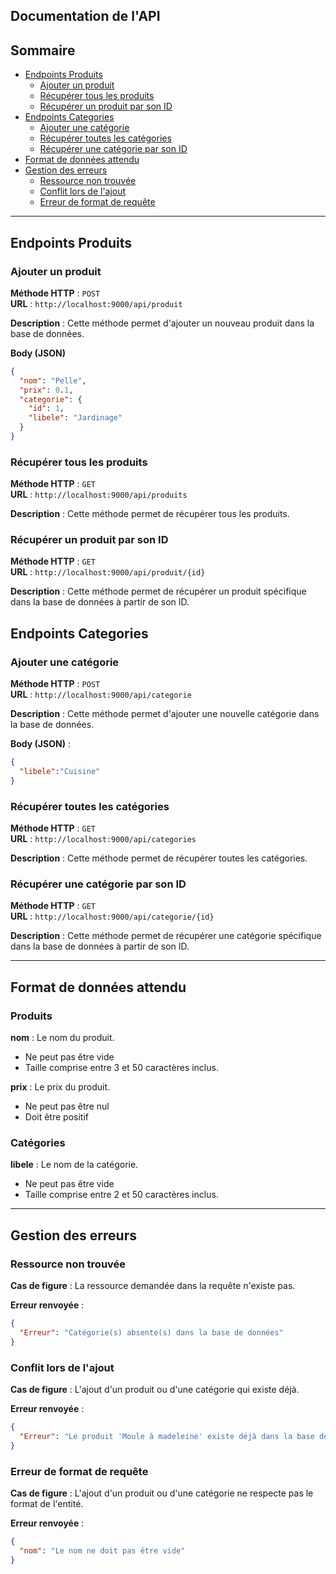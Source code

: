 ## Documentation de l'API
## Sommaire

* [Endpoints Produits](#endpoints-produits)
  * [Ajouter un produit](#ajouter-un-produit)
  * [Récupérer tous les produits](#récupérer-tous-les-produits)
  * [Récupérer un produit par son ID](#récupérer-un-produit-par-son-id)
* [Endpoints Categories](#endpoints-categories)
  * [Ajouter une catégorie](#ajouter-une-catégorie)
  * [Récupérer toutes les catégories](#récupérer-toutes-les-catégories)
  * [Récupérer une catégorie par son ID](#récupérer-une-catégorie-par-son-id)
* [Format de données attendu](#format-de-données-attendu)
* [Gestion des erreurs](#gestion-des-erreurs)
  * [Ressource non trouvée](#ressource-non-trouvée)
  * [Conflit lors de l'ajout](#conflit-lors-de-lajout)
  * [Erreur de format de requête](#erreur-de-format-de-requête)
---


## Endpoints Produits
### Ajouter un produit
**Méthode HTTP** : `POST`  
**URL** : `http://localhost:9000/api/produit`

**Description** : Cette méthode permet d'ajouter un nouveau produit dans la base de données.

**Body (JSON)**
```json
{
  "nom": "Pelle",
  "prix": 0.1,
  "categorie": {
    "id": 1,
    "libele": "Jardinage"
  }
}
```
### Récupérer tous les produits
**Méthode HTTP** : `GET`  
**URL** : `http://localhost:9000/api/produits`

**Description** : Cette méthode permet de récupérer tous les produits.
### Récupérer un produit par son ID
**Méthode HTTP** : `GET`  
**URL** : `http://localhost:9000/api/produit/{id}`

**Description** : Cette méthode permet de récupérer un produit spécifique dans la base de données à partir de son ID.
## Endpoints Categories
### Ajouter une catégorie
**Méthode HTTP** : `POST`  
**URL** : `http://localhost:9000/api/categorie`

**Description** : Cette méthode permet d'ajouter une nouvelle catégorie dans la base de données.

**Body (JSON)** :
```json
{
  "libele":"Cuisine"
}
```
### Récupérer toutes les catégories
**Méthode HTTP** : `GET`  
**URL** : `http://localhost:9000/api/categories`

**Description** : Cette méthode permet de récupérer toutes les catégories.
### Récupérer une catégorie par son ID
**Méthode HTTP** : `GET`  
**URL** : `http://localhost:9000/api/categorie/{id}`

**Description** : Cette méthode permet de récupérer une catégorie spécifique dans la base de données à partir de son ID.

---

## Format de données attendu
### Produits
**nom** : Le nom du produit.  
* Ne peut pas être vide 
* Taille comprise entre 3 et 50 caractères inclus.

**prix** : Le prix du produit. 
* Ne peut pas être nul
* Doit être positif

### Catégories
**libele** : Le nom de la catégorie. 
* Ne peut pas être vide
* Taille comprise entre 2 et 50 caractères inclus.

---

## Gestion des erreurs
### Ressource non trouvée
**Cas de figure** : La ressource demandée dans la requête n'existe pas.

**Erreur renvoyée** :
```json
{
  "Erreur": "Catégorie(s) absente(s) dans la base de données"
}
```
### Conflit lors de l'ajout
**Cas de figure** : L'ajout d'un produit ou d'une catégorie qui existe déjà.

**Erreur renvoyée** :
```json
{
  "Erreur": "Le produit 'Moule à madeleine' existe déjà dans la base de donnée"
}
```
### Erreur de format de requête
**Cas de figure** : L'ajout d'un produit ou d'une catégorie ne respecte pas le format de l'entité.

**Erreur renvoyée** :
```json
{
  "nom": "Le nom ne doit pas être vide"
}
```

